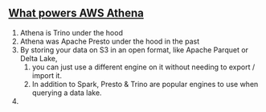 ## [What powers AWS Athena](https://news.ycombinator.com/item?id=33074120)
1. Athena is Trino under the hood
2. Athena was Apache Presto under the hood in the past
3. By storing your data on S3 in an open format, like Apache Parquet or Delta Lake,
    1. you can just use a different engine on it without needing to export / import it.
    2. In addition to Spark, Presto & Trino are popular engines to use when querying a data lake.
4.   

